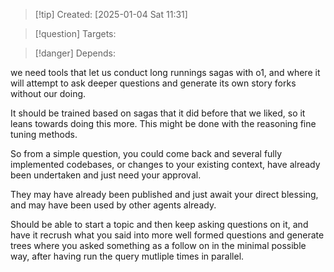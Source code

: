 
>[!tip] Created: [2025-01-04 Sat 11:31]

>[!question] Targets: 

>[!danger] Depends: 

we need tools that let us conduct long runnings sagas with o1, and where it will attempt to ask deeper questions and generate its own story forks without our doing.

It should be trained based on sagas that it did before that we liked, so it leans towards doing this more.  This might be done with the reasoning fine tuning methods.

So from a simple question, you could come back and several fully implemented codebases, or changes to your existing context, have already been undertaken and just need your approval.

They may have already been published and just await your direct blessing, and may have been used by other agents already.

Should be able to start a topic and then keep asking questions on it, and have it recrush what you said into more well formed questions and generate trees where you asked something as a follow on in the minimal possible way, after having run the query mutliple times in parallel.